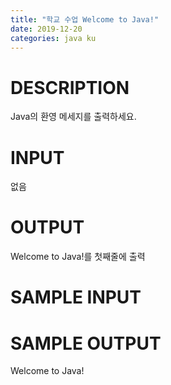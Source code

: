 ```yaml
---
title: "학교 수업 Welcome to Java!"
date: 2019-12-20
categories: java ku
---
```


# DESCRIPTION
Java의 환영 메세지를 출력하세요.

# INPUT
없음

# OUTPUT
Welcome to Java!를 첫째줄에 출력

# SAMPLE INPUT

# SAMPLE OUTPUT
Welcome to Java!

<script src="https://gist.github.com/DetegiCE/7d12ae5189b6c5f27c832b92e3c15d99.js"></script>
